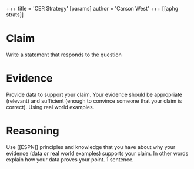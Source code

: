 +++
 title = 'CER Strategy'
[params]
	author = 'Carson West'
+++
[[aphg strats]]


# Claim
Write a statement that responds to the question
# Evidence 
Provide data to support your claim.  Your evidence should be appropriate (relevant) and sufficient (enough to convince someone that your claim is correct). Using real world examples.
# Reasoning
Use [[ESPN]] principles and knowledge that you have about why your evidence (data or real world examples) supports your claim.  In other words explain how your data proves your point. 
1 sentence.
